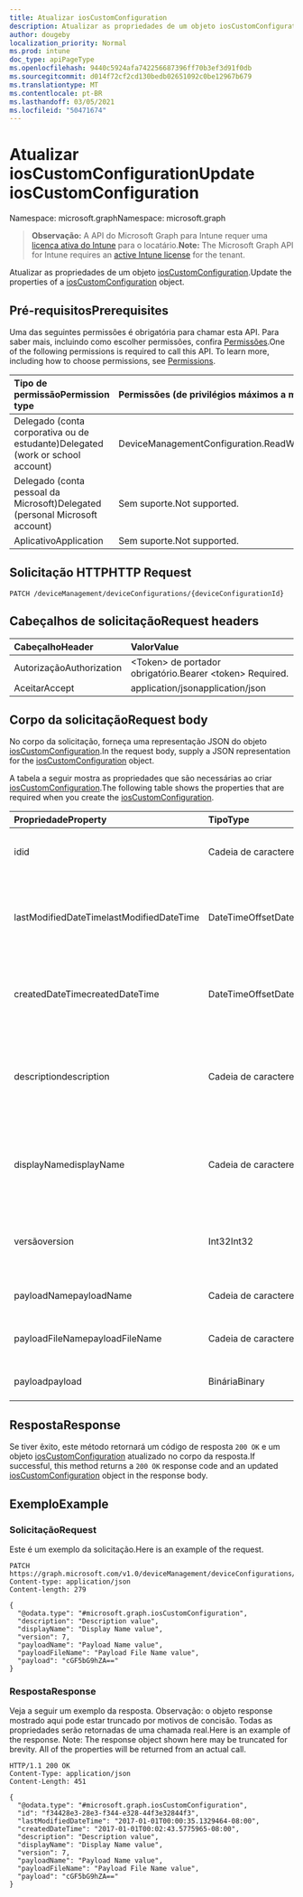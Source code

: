 ```yaml
---
title: Atualizar iosCustomConfiguration
description: Atualizar as propriedades de um objeto iosCustomConfiguration.
author: dougeby
localization_priority: Normal
ms.prod: intune
doc_type: apiPageType
ms.openlocfilehash: 9440c5924afa742256687396ff70b3ef3d91f0db
ms.sourcegitcommit: d014f72cf2cd130bedb02651092c0be12967b679
ms.translationtype: MT
ms.contentlocale: pt-BR
ms.lasthandoff: 03/05/2021
ms.locfileid: "50471674"
---
```

# <a name="update-ioscustomconfiguration"></a><span data-ttu-id="9709c-103">Atualizar iosCustomConfiguration</span><span class="sxs-lookup"><span data-stu-id="9709c-103">Update iosCustomConfiguration</span></span>

<span data-ttu-id="9709c-104">Namespace: microsoft.graph</span><span class="sxs-lookup"><span data-stu-id="9709c-104">Namespace: microsoft.graph</span></span>

> <span data-ttu-id="9709c-105">**Observação:** A API do Microsoft Graph para Intune requer uma [licença ativa do Intune](https://go.microsoft.com/fwlink/?linkid=839381) para o locatário.</span><span class="sxs-lookup"><span data-stu-id="9709c-105">**Note:** The Microsoft Graph API for Intune requires an [active Intune license](https://go.microsoft.com/fwlink/?linkid=839381) for the tenant.</span></span>

<span data-ttu-id="9709c-106">Atualizar as propriedades de um objeto [iosCustomConfiguration](../resources/intune-deviceconfig-ioscustomconfiguration.md).</span><span class="sxs-lookup"><span data-stu-id="9709c-106">Update the properties of a [iosCustomConfiguration](../resources/intune-deviceconfig-ioscustomconfiguration.md) object.</span></span>

## <a name="prerequisites"></a><span data-ttu-id="9709c-107">Pré-requisitos</span><span class="sxs-lookup"><span data-stu-id="9709c-107">Prerequisites</span></span>
<span data-ttu-id="9709c-p101">Uma das seguintes permissões é obrigatória para chamar esta API. Para saber mais, incluindo como escolher permissões, confira [Permissões](/graph/permissions-reference).</span><span class="sxs-lookup"><span data-stu-id="9709c-p101">One of the following permissions is required to call this API. To learn more, including how to choose permissions, see [Permissions](/graph/permissions-reference).</span></span>

|<span data-ttu-id="9709c-110">Tipo de permissão</span><span class="sxs-lookup"><span data-stu-id="9709c-110">Permission type</span></span>|<span data-ttu-id="9709c-111">Permissões (de privilégios máximos a mínimos)</span><span class="sxs-lookup"><span data-stu-id="9709c-111">Permissions (from most to least privileged)</span></span>|
|:---|:---|
|<span data-ttu-id="9709c-112">Delegado (conta corporativa ou de estudante)</span><span class="sxs-lookup"><span data-stu-id="9709c-112">Delegated (work or school account)</span></span>|<span data-ttu-id="9709c-113">DeviceManagementConfiguration.ReadWrite.All</span><span class="sxs-lookup"><span data-stu-id="9709c-113">DeviceManagementConfiguration.ReadWrite.All</span></span>|
|<span data-ttu-id="9709c-114">Delegado (conta pessoal da Microsoft)</span><span class="sxs-lookup"><span data-stu-id="9709c-114">Delegated (personal Microsoft account)</span></span>|<span data-ttu-id="9709c-115">Sem suporte.</span><span class="sxs-lookup"><span data-stu-id="9709c-115">Not supported.</span></span>|
|<span data-ttu-id="9709c-116">Aplicativo</span><span class="sxs-lookup"><span data-stu-id="9709c-116">Application</span></span>|<span data-ttu-id="9709c-117">Sem suporte.</span><span class="sxs-lookup"><span data-stu-id="9709c-117">Not supported.</span></span>|

## <a name="http-request"></a><span data-ttu-id="9709c-118">Solicitação HTTP</span><span class="sxs-lookup"><span data-stu-id="9709c-118">HTTP Request</span></span>
<!-- {
  "blockType": "ignored"
}
-->
``` http
PATCH /deviceManagement/deviceConfigurations/{deviceConfigurationId}
```

## <a name="request-headers"></a><span data-ttu-id="9709c-119">Cabeçalhos de solicitação</span><span class="sxs-lookup"><span data-stu-id="9709c-119">Request headers</span></span>
|<span data-ttu-id="9709c-120">Cabeçalho</span><span class="sxs-lookup"><span data-stu-id="9709c-120">Header</span></span>|<span data-ttu-id="9709c-121">Valor</span><span class="sxs-lookup"><span data-stu-id="9709c-121">Value</span></span>|
|:---|:---|
|<span data-ttu-id="9709c-122">Autorização</span><span class="sxs-lookup"><span data-stu-id="9709c-122">Authorization</span></span>|<span data-ttu-id="9709c-123">&lt;Token&gt; de portador obrigatório.</span><span class="sxs-lookup"><span data-stu-id="9709c-123">Bearer &lt;token&gt; Required.</span></span>|
|<span data-ttu-id="9709c-124">Aceitar</span><span class="sxs-lookup"><span data-stu-id="9709c-124">Accept</span></span>|<span data-ttu-id="9709c-125">application/json</span><span class="sxs-lookup"><span data-stu-id="9709c-125">application/json</span></span>|

## <a name="request-body"></a><span data-ttu-id="9709c-126">Corpo da solicitação</span><span class="sxs-lookup"><span data-stu-id="9709c-126">Request body</span></span>
<span data-ttu-id="9709c-127">No corpo da solicitação, forneça uma representação JSON do objeto [iosCustomConfiguration](../resources/intune-deviceconfig-ioscustomconfiguration.md).</span><span class="sxs-lookup"><span data-stu-id="9709c-127">In the request body, supply a JSON representation for the [iosCustomConfiguration](../resources/intune-deviceconfig-ioscustomconfiguration.md) object.</span></span>

<span data-ttu-id="9709c-128">A tabela a seguir mostra as propriedades que são necessárias ao criar [iosCustomConfiguration](../resources/intune-deviceconfig-ioscustomconfiguration.md).</span><span class="sxs-lookup"><span data-stu-id="9709c-128">The following table shows the properties that are required when you create the [iosCustomConfiguration](../resources/intune-deviceconfig-ioscustomconfiguration.md).</span></span>

|<span data-ttu-id="9709c-129">Propriedade</span><span class="sxs-lookup"><span data-stu-id="9709c-129">Property</span></span>|<span data-ttu-id="9709c-130">Tipo</span><span class="sxs-lookup"><span data-stu-id="9709c-130">Type</span></span>|<span data-ttu-id="9709c-131">Descrição</span><span class="sxs-lookup"><span data-stu-id="9709c-131">Description</span></span>|
|:---|:---|:---|
|<span data-ttu-id="9709c-132">id</span><span class="sxs-lookup"><span data-stu-id="9709c-132">id</span></span>|<span data-ttu-id="9709c-133">Cadeia de caracteres</span><span class="sxs-lookup"><span data-stu-id="9709c-133">String</span></span>|<span data-ttu-id="9709c-134">Chave da entidade.</span><span class="sxs-lookup"><span data-stu-id="9709c-134">Key of the entity.</span></span> <span data-ttu-id="9709c-135">Herdada de [deviceConfiguration](../resources/intune-deviceconfig-deviceconfiguration.md)</span><span class="sxs-lookup"><span data-stu-id="9709c-135">Inherited from [deviceConfiguration](../resources/intune-deviceconfig-deviceconfiguration.md)</span></span>|
|<span data-ttu-id="9709c-136">lastModifiedDateTime</span><span class="sxs-lookup"><span data-stu-id="9709c-136">lastModifiedDateTime</span></span>|<span data-ttu-id="9709c-137">DateTimeOffset</span><span class="sxs-lookup"><span data-stu-id="9709c-137">DateTimeOffset</span></span>|<span data-ttu-id="9709c-138">DateTime da última modificação do objeto.</span><span class="sxs-lookup"><span data-stu-id="9709c-138">DateTime the object was last modified.</span></span> <span data-ttu-id="9709c-139">Herdada de [deviceConfiguration](../resources/intune-deviceconfig-deviceconfiguration.md)</span><span class="sxs-lookup"><span data-stu-id="9709c-139">Inherited from [deviceConfiguration](../resources/intune-deviceconfig-deviceconfiguration.md)</span></span>|
|<span data-ttu-id="9709c-140">createdDateTime</span><span class="sxs-lookup"><span data-stu-id="9709c-140">createdDateTime</span></span>|<span data-ttu-id="9709c-141">DateTimeOffset</span><span class="sxs-lookup"><span data-stu-id="9709c-141">DateTimeOffset</span></span>|<span data-ttu-id="9709c-142">DateTime em que o objeto foi criado.</span><span class="sxs-lookup"><span data-stu-id="9709c-142">DateTime the object was created.</span></span> <span data-ttu-id="9709c-143">Herdada de [deviceConfiguration](../resources/intune-deviceconfig-deviceconfiguration.md)</span><span class="sxs-lookup"><span data-stu-id="9709c-143">Inherited from [deviceConfiguration](../resources/intune-deviceconfig-deviceconfiguration.md)</span></span>|
|<span data-ttu-id="9709c-144">description</span><span class="sxs-lookup"><span data-stu-id="9709c-144">description</span></span>|<span data-ttu-id="9709c-145">Cadeia de caracteres</span><span class="sxs-lookup"><span data-stu-id="9709c-145">String</span></span>|<span data-ttu-id="9709c-146">O administrador forneceu a descrição da Configuração do dispositivo.</span><span class="sxs-lookup"><span data-stu-id="9709c-146">Admin provided description of the Device Configuration.</span></span> <span data-ttu-id="9709c-147">Herdada de [deviceConfiguration](../resources/intune-deviceconfig-deviceconfiguration.md)</span><span class="sxs-lookup"><span data-stu-id="9709c-147">Inherited from [deviceConfiguration](../resources/intune-deviceconfig-deviceconfiguration.md)</span></span>|
|<span data-ttu-id="9709c-148">displayName</span><span class="sxs-lookup"><span data-stu-id="9709c-148">displayName</span></span>|<span data-ttu-id="9709c-149">Cadeia de caracteres</span><span class="sxs-lookup"><span data-stu-id="9709c-149">String</span></span>|<span data-ttu-id="9709c-150">O administrador forneceu o nome da Configuração do dispositivo.</span><span class="sxs-lookup"><span data-stu-id="9709c-150">Admin provided name of the device configuration.</span></span> <span data-ttu-id="9709c-151">Herdada de [deviceConfiguration](../resources/intune-deviceconfig-deviceconfiguration.md)</span><span class="sxs-lookup"><span data-stu-id="9709c-151">Inherited from [deviceConfiguration](../resources/intune-deviceconfig-deviceconfiguration.md)</span></span>|
|<span data-ttu-id="9709c-152">versão</span><span class="sxs-lookup"><span data-stu-id="9709c-152">version</span></span>|<span data-ttu-id="9709c-153">Int32</span><span class="sxs-lookup"><span data-stu-id="9709c-153">Int32</span></span>|<span data-ttu-id="9709c-154">Versão da configuração do dispositivo.</span><span class="sxs-lookup"><span data-stu-id="9709c-154">Version of the device configuration.</span></span> <span data-ttu-id="9709c-155">Herdada de [deviceConfiguration](../resources/intune-deviceconfig-deviceconfiguration.md)</span><span class="sxs-lookup"><span data-stu-id="9709c-155">Inherited from [deviceConfiguration](../resources/intune-deviceconfig-deviceconfiguration.md)</span></span>|
|<span data-ttu-id="9709c-156">payloadName</span><span class="sxs-lookup"><span data-stu-id="9709c-156">payloadName</span></span>|<span data-ttu-id="9709c-157">Cadeia de caracteres</span><span class="sxs-lookup"><span data-stu-id="9709c-157">String</span></span>|<span data-ttu-id="9709c-158">Nome que é exibido para o usuário.</span><span class="sxs-lookup"><span data-stu-id="9709c-158">Name that is displayed to the user.</span></span>|
|<span data-ttu-id="9709c-159">payloadFileName</span><span class="sxs-lookup"><span data-stu-id="9709c-159">payloadFileName</span></span>|<span data-ttu-id="9709c-160">Cadeia de caracteres</span><span class="sxs-lookup"><span data-stu-id="9709c-160">String</span></span>|<span data-ttu-id="9709c-161">Nome do arquivo de carga (\*.mobileconfig \| \*.xml).</span><span class="sxs-lookup"><span data-stu-id="9709c-161">Payload file name (\*.mobileconfig \| \*.xml).</span></span>|
|<span data-ttu-id="9709c-162">payload</span><span class="sxs-lookup"><span data-stu-id="9709c-162">payload</span></span>|<span data-ttu-id="9709c-163">Binária</span><span class="sxs-lookup"><span data-stu-id="9709c-163">Binary</span></span>|<span data-ttu-id="9709c-164">Carga.</span><span class="sxs-lookup"><span data-stu-id="9709c-164">Payload.</span></span> <span data-ttu-id="9709c-165">(Matriz de bytes codificados em UTF8)</span><span class="sxs-lookup"><span data-stu-id="9709c-165">(UTF8 encoded byte array)</span></span>|



## <a name="response"></a><span data-ttu-id="9709c-166">Resposta</span><span class="sxs-lookup"><span data-stu-id="9709c-166">Response</span></span>
<span data-ttu-id="9709c-167">Se tiver êxito, este método retornará um código de resposta `200 OK` e um objeto [iosCustomConfiguration](../resources/intune-deviceconfig-ioscustomconfiguration.md) atualizado no corpo da resposta.</span><span class="sxs-lookup"><span data-stu-id="9709c-167">If successful, this method returns a `200 OK` response code and an updated [iosCustomConfiguration](../resources/intune-deviceconfig-ioscustomconfiguration.md) object in the response body.</span></span>

## <a name="example"></a><span data-ttu-id="9709c-168">Exemplo</span><span class="sxs-lookup"><span data-stu-id="9709c-168">Example</span></span>

### <a name="request"></a><span data-ttu-id="9709c-169">Solicitação</span><span class="sxs-lookup"><span data-stu-id="9709c-169">Request</span></span>
<span data-ttu-id="9709c-170">Este é um exemplo da solicitação.</span><span class="sxs-lookup"><span data-stu-id="9709c-170">Here is an example of the request.</span></span>
``` http
PATCH https://graph.microsoft.com/v1.0/deviceManagement/deviceConfigurations/{deviceConfigurationId}
Content-type: application/json
Content-length: 279

{
  "@odata.type": "#microsoft.graph.iosCustomConfiguration",
  "description": "Description value",
  "displayName": "Display Name value",
  "version": 7,
  "payloadName": "Payload Name value",
  "payloadFileName": "Payload File Name value",
  "payload": "cGF5bG9hZA=="
}
```

### <a name="response"></a><span data-ttu-id="9709c-171">Resposta</span><span class="sxs-lookup"><span data-stu-id="9709c-171">Response</span></span>
<span data-ttu-id="9709c-p109">Veja a seguir um exemplo da resposta. Observação: o objeto response mostrado aqui pode estar truncado por motivos de concisão. Todas as propriedades serão retornadas de uma chamada real.</span><span class="sxs-lookup"><span data-stu-id="9709c-p109">Here is an example of the response. Note: The response object shown here may be truncated for brevity. All of the properties will be returned from an actual call.</span></span>
``` http
HTTP/1.1 200 OK
Content-Type: application/json
Content-Length: 451

{
  "@odata.type": "#microsoft.graph.iosCustomConfiguration",
  "id": "f34428e3-28e3-f344-e328-44f3e32844f3",
  "lastModifiedDateTime": "2017-01-01T00:00:35.1329464-08:00",
  "createdDateTime": "2017-01-01T00:02:43.5775965-08:00",
  "description": "Description value",
  "displayName": "Display Name value",
  "version": 7,
  "payloadName": "Payload Name value",
  "payloadFileName": "Payload File Name value",
  "payload": "cGF5bG9hZA=="
}
```









